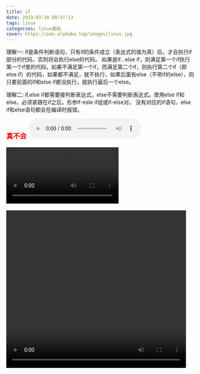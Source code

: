 ```yaml
---
title: if
date: 2023-03-30 08:57:13
tags: linux
categories: linux基础
cover: https://pan.alybaba.top/images/linux.jpg
---
```


理解一:
if是条件判断语句，只有if的条件成立（表达式的值为真）后，才会执行if部分的代码，否则将会执行else的代码。
如果是if...else if，则满足第一个if执行第一个if里的代码，如果不满足第一个if，而满足第二个if，则执行第二个if（即else if）的代码，如果都不满足，就不执行，如果后面有else（不带if的else），则只要前面的if和else if都没执行，就执行最后一个else。

理解二:
if,else if都需要接判断表达式。else不需要判断表达式。使用else if和else，必须紧跟在if之后，形参if-esle if组或if-else对。 没有对应的if语句，else if和else语句都会在编译时报错。


**<font size=4 color=#ff000>真不会<font>**
<audio controls>
  <source src="mp3/以父之名周杰伦.mp3" type="audio/mpeg">
  Your browser does not support the audio tag.
</audio>

![Alt text](/mp4/Av2047363.mp4)

<video width="480" height="420" controls>
<source src="mp4/Av2047363.mp4">
</video>

